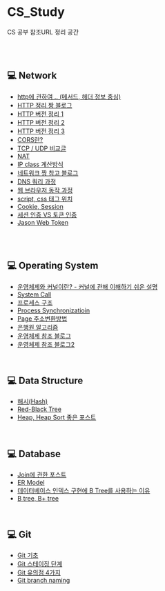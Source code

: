 # CS_Study
CS 공부 참조URL 정리 공간

<br/>

<br/>

## 💻 Network

- [http에 관하여 .. (메서드, 헤더 정보 중심)](https://www.zerocho.com/category/HTTP)
- [HTTP 정리 짱 블로그](https://victorydntmd.tistory.com/category/HTTP)
- [HTTP 버전 정리 1](https://ijbgo.tistory.com/26)
- [HTTP 버전 정리 2](https://velog.io/@zzzz465/HTTP1.1-2-3-%EC%9D%98-%EC%B0%A8%EC%9D%B4%EC%A0%90)
- [HTTP 버전 정리 3](https://ykarma1996.tistory.com/86)
- [CORS란?](https://beomy.github.io/tech/browser/cors/)
- [TCP / UDP 비교글](https://coding-factory.tistory.com/614)
- [NAT](https://run-it.tistory.com/24)
- [IP class 계산방식](http://korean-daeddo.blogspot.com/2015/12/ip.html)
- [네트워크 짱 참고 블로그](https://velog.io/@tonyhan18?tag=%EB%84%A4%ED%8A%B8%EC%9B%8C%ED%81%AC)
- [DNS 쿼리 과정](https://lecor.tistory.com/78)
- [웹 브라우저 동작 과정](https://d2.naver.com/helloworld/59361)
- [script, css 태그 위치](https://sub0709.tistory.com/73)
- [Cookie, Session](https://nesoy.github.io/articles/2017-03/Session-Cookie)
- [세션 인증 VS 토큰 인증](https://mangkyu.tistory.com/55)
- [Jason Web Token](https://yonghyunlee.gitlab.io/node/jwt/)

<br/>

<br/>

## 💻 Operating System

- [운영체제와 커널이란? - 커널에 관해 이해하기 쉬운 설명](https://goodmilktea.tistory.com/23)
- [System Call](https://fjvbn2003.tistory.com/306)
- [프로세스 구조](https://velog.io/@gndan4/OS-%ED%94%84%EB%A1%9C%EC%84%B8%EC%8A%A4-%EA%B5%AC%EC%A1%B0)
- [Process Synchronizatioin](https://velog.io/@doyuni/%EC%9A%B4%EC%98%81%EC%B2%B4%EC%A0%9COS-6.-Process-Synchronization)
- [Page 주소변환방법](https://spacefordeveloper.tistory.com/174)
- [은행원 알고리즘](https://jhnyang.tistory.com/102)
- [운영체제 참조 블로그](https://jooona.tistory.com/category/%EC%A0%84%EA%B3%B5%EA%B3%B5%EB%B6%80/%EC%9A%B4%EC%98%81%EC%B2%B4%EC%A0%9C%20%28Operating%20System%29)
- [운영체제 참조 블로그2](https://m.blog.naver.com/PostList.naver?blogId=qbxlvnf11&categoryNo=62&logCode=0)

<br/>

## 💻 Data Structure

- [해시(Hash)](https://luyin.tistory.com/191)
- [Red-Black Tree](https://zeddios.tistory.com/237)
- [Heap, Heap Sort 좋은 포스트](https://ratsgo.github.io/data%20structure&algorithm/2017/09/27/heapsort/)

<br/>

## 💻 Database

- [Join에 관한 포스트](https://advenoh.tistory.com/23)
- [ER Model](https://victorydntmd.tistory.com/126?category=687930)
- [데이터베이스 인덱스 구현에 B Tree를 사용하는 이유](https://helloinyong.tistory.com/296)
- [B tree, B+ tree](https://m.blog.naver.com/PostView.naver?isHttpsRedirect=true&blogId=ya3344&logNo=221395287263)

<br/>

## 💻 Git

- [Git 기초](https://evan-moon.github.io/2019/07/25/git-tutorial/)
- [Git 스테이징 단계](https://cornswrold.tistory.com/71)
- [Git 유의점 4가지](https://medium.com/%EC%98%A4%EB%8A%98%EC%9D%98-%ED%94%84%EB%A1%9C%EA%B7%B8%EB%9E%98%EB%B0%8D/git%EC%9D%84-%EC%82%AC%EC%9A%A9%ED%95%A0-%EB%95%8C-%EC%95%8C%EC%95%84%EC%95%BC-%ED%95%A0-4-%EA%B0%80%EC%A7%80-f8a64f5fa558)
- [Git branch naming](https://velog.io/@kim-jaemin420/Git-branch-naming)

<br/>

<br/>

